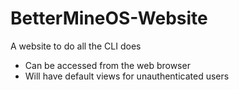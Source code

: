 # BetterMineOS-Website

A website to do all the CLI does
- Can be accessed from the web browser
- Will have default views for unauthenticated users
